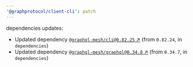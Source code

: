 ```yaml
---
'@graphprotocol/client-cli': patch
---
```

dependencies updates:
  - Updated dependency [`@graphql-mesh/cli@0.82.25` ↗︎](https://www.npmjs.com/package/@graphql-mesh/cli/v/0.82.25) (from `0.82.24`, in `dependencies`)
  - Updated dependency [`@graphql-mesh/graphql@0.34.8` ↗︎](https://www.npmjs.com/package/@graphql-mesh/graphql/v/0.34.8) (from `0.34.7`, in `dependencies`)
